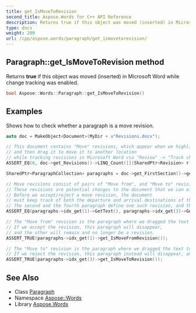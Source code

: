 ```yaml
---
title: get_IsMoveToRevision
second_title: Aspose.Words for C++ API Reference
description: Returns true if this object was moved (inserted) in Microsoft Word while change tracking was enabled.
type: docs
weight: 209
url: /cpp/aspose.words/paragraph/get_ismovetorevision/
---
```

## Paragraph::get_IsMoveToRevision method


Returns **true** if this object was moved (inserted) in Microsoft Word while change tracking was enabled.

```cpp
bool Aspose::Words::Paragraph::get_IsMoveToRevision()
```


## Examples



Shows how to check whether a paragraph is a move revision. 
```cpp
auto doc = MakeObject<Document>(MyDir + u"Revisions.docx");

// This document contains "Move" revisions, which appear when we highlight text with the cursor,
// and then drag it to move it to another location
// while tracking revisions in Microsoft Word via "Review" -> "Track changes".
ASSERT_EQ(6, doc->get_Revisions()->LINQ_Count([](SharedPtr<Revision> r) { return r->get_RevisionType() == RevisionType::Moving; }));

SharedPtr<ParagraphCollection> paragraphs = doc->get_FirstSection()->get_Body()->get_Paragraphs();

// Move revisions consist of pairs of "Move from", and "Move to" revisions.
// These revisions are potential changes to the document that we can either accept or reject.
// Before we accept/reject a move revision, the document
// must keep track of both the departure and arrival destinations of the text.
// The second and the fourth paragraph define one such revision, and thus both have the same contents.
ASSERT_EQ(paragraphs->idx_get(1)->GetText(), paragraphs->idx_get(3)->GetText());

// The "Move from" revision is the paragraph where we dragged the text from.
// If we accept the revision, this paragraph will disappear,
// and the other will remain and no longer be a revision.
ASSERT_TRUE(paragraphs->idx_get(1)->get_IsMoveFromRevision());

// The "Move to" revision is the paragraph where we dragged the text to.
// If we reject the revision, this paragraph instead will disappear, and the other will remain.
ASSERT_TRUE(paragraphs->idx_get(3)->get_IsMoveToRevision());
```

## See Also

* Class [Paragraph](../)
* Namespace [Aspose::Words](../../)
* Library [Aspose.Words](../../../)
